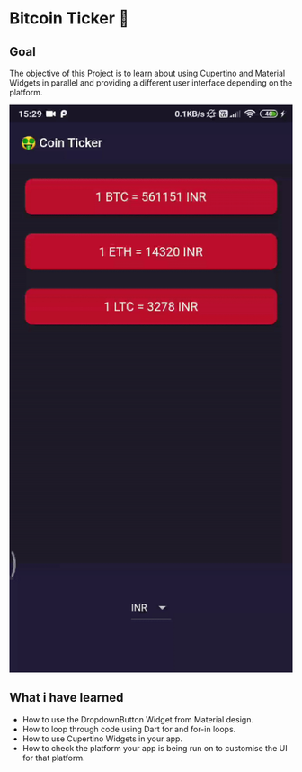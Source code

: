 

# Bitcoin Ticker 🤑

## Goal

The objective of this Project is to learn about using Cupertino and Material Widgets in parallel and providing a different user interface depending on the platform.



![Finished App](https://github.com/durgaprasadmamidi/images/blob/master/bitcoin.gif)

## What i have learned

- How to use the DropdownButton Widget from Material design.
- How to loop through code using Dart for and for-in loops.
- How to use Cupertino Widgets in your app.
- How to check the platform your app is being run on to customise the UI for that platform.



